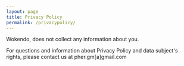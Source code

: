 ```yaml
---
layout: page
title: Privacy Policy
permalink: /privacypolicy/
---
```


Wokendo, does not collect any information about you.

For questions and information about Privacy Policy and data subject's rights, please contact us at pher.gm[a]gmail.com 

